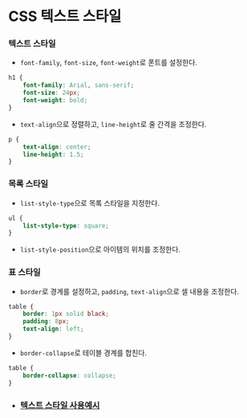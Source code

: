 # CSS 텍스트 스타일

### 텍스트 스타일
* `font-family`, `font-size`, `font-weight`로 폰트를 설정한다. 
```css
h1 {
    font-family: Arial, sans-serif;
    font-size: 24px;
    font-weight: bold;
}
```
* `text-align`으로 정렬하고, `line-height`로 줄 간격을 조정한다. 
```css
p {
    text-align: center;
    line-height: 1.5;
}
```

### 목록 스타일
* `list-style-type`으로 목록 스타일을 지정한다. 
```css
ul {
    list-style-type: square;
}
```
* `list-style-position`으로 아이템의 위치를 조정한다.

### 표 스타일
* `border`로 경계를 설정하고, `padding`, `text-align`으로 셀 내용을 조정한다. 
```css
table {
    border: 1px solid black;
    padding: 8px;
    text-align: left;
}
```
* `border-collapse`로 테이블 경계를 합친다.
```css
table {
    border-collapse: collapse;
}
```

* ### [텍스트 스타일 사용예시](./Text.html)